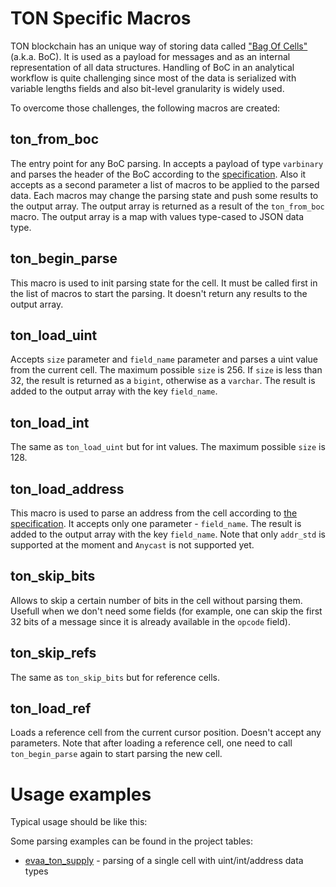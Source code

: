 # TON Specific Macros

TON blockchain has an unique way of storing data called ["Bag Of Cells"](https://docs.ton.org/v3/documentation/data-formats/tlb/cell-boc) (a.k.a. BoC).
It is used as a payload for messages and as an internal representation of all data structures. Handling of BoC in an analytical workflow is quite challenging since
most of the data is serialized with variable lengths fields and also bit-level granularity is widely used.

To overcome those challenges, the following macros are created:

## ton_from_boc

The entry point for any BoC parsing. In accepts a payload of type ``varbinary`` and parses the header of the BoC according to the [specification](https://github.com/ton-blockchain/ton/blob/24dc184a2ea67f9c47042b4104bbb4d82289fac1/crypto/tl/boc.tlb). Also it accepts as a second parameter a list of macros to be applied to the parsed data.
Each macros may change the parsing state and push some results to the output array. The output array is returned as a result of the ``ton_from_boc`` macro.
The output array is a map with values type-cased to JSON data type.

## ton_begin_parse

This macro is used to init parsing state for the cell. It must be called first in the list of macros to start the parsing. It doesn't return any results to the output array.

## ton_load_uint

Accepts ``size`` parameter and ``field_name`` parameter and parses a uint value from the current cell. The maximum possible ``size`` is 256.
If ``size`` is less than 32, the result is returned as a ``bigint``, otherwise as a ``varchar``. The result is added to the output array with the key ``field_name``.

## ton_load_int

The same as ``ton_load_uint`` but for int values. The maximum possible ``size`` is 128.

## ton_load_address

This macro is used to parse an address from the cell according to [the specification](https://github.com/ton-blockchain/ton/blob/master/crypto/block/block.tlb#L100-L110).
It accepts only one parameter - ``field_name``. The result is added to the output array with the key ``field_name``.
Note that only ``addr_std`` is supported at the moment and ``Anycast`` is not supported yet.

## ton_skip_bits

Allows to skip a certain number of bits in the cell without parsing them. Usefull when we don't need some fields (for example, one can skip the first 32 bits
of a message since it is already available in the ``opcode`` field).

## ton_skip_refs

The same as ``ton_skip_bits`` but for reference cells.

## ton_load_ref

Loads a reference cell from the current cursor position. Doesn't accept any parameters. Note that after loading a reference cell, one need to call ``ton_begin_parse`` again to start parsing the new cell.

# Usage examples

Typical usage should be like this:



Some parsing examples can be found in the project tables:
* [evaa_ton_supply](../../../models/evaa/ton/evaa_ton_supply.sql) - parsing of a single cell with uint/int/address data types